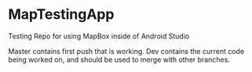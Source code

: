 # MapTestingApp
Testing Repo for using MapBox inside of Android Studio

Master contains first push that is working.
Dev contains the current code being worked on, and should be used to merge with other branches. 
